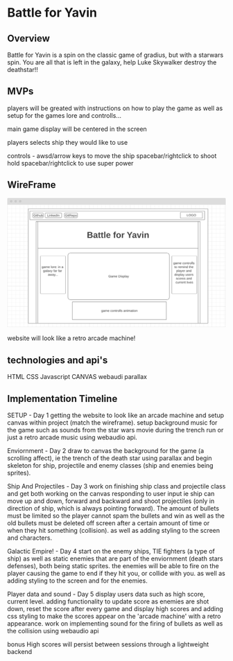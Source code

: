 # Battle for Yavin

## Overview

Battle for Yavin is a spin on the classic game of gradius, but with a starwars spin. You are all that is left in the galaxy, help Luke Skywalker destroy the deathstar!!

## MVPs

players will be greated with instructions on how to play the game as well as setup for the games lore and controlls...

main game display will be centered in the screen

players selects ship they would like to use 

controls - 
  awsd/arrow keys to move the ship
  spacebar/rightclick to shoot
  hold spacebar/rightclick to use super power
  
## WireFrame

<img src="https://github.com/jmejia247/Photos/blob/main/Screen%20Shot%202021-02-08%20at%201.20.14%20AM.png">

website will look like a retro arcade machine!

## technologies and api's

HTML
CSS
Javascript
CANVAS
webaudi
parallax

## Implementation Timeline

SETUP - Day 1
  getting the website to look like an arcade machine and setup canvas within project (match the wireframe). setup background music for the game such as sounds from the star wars movie during the trench run or just a retro arcade music using webaudio api. 
  
Enviornment - Day 2 
  draw to canvas the background for the game (a scrolling affect), ie the trench of the death star using parallax and begin skeleton for ship, projectile and enemy classes (ship and enemies being sprites).
  
Ship And Projectiles - Day 3
  work on finishing ship class and projectile class and get both working on the canvas responding to user input ie ship can move up and down, forward and backward and shoot projectiles (only in direction of ship, which is always pointing forward). The amount of bullets must be limited so the player cannot spam the bullets and win as well as the old bullets must be deleted off screen after a certain amount of time or when they hit something (collision). as well as adding styling to the screen and characters.
  
Galactic Empire! - Day 4 
  start on the enemy ships, TIE fighters (a type of ship) as well as static enemies that are part of the enviornment (death stars defenses), both being static sprites. the enemies will be able to fire on the player causing the game to end if they hit you, or collide with you. as well as adding styling to the screen and for the enemies.
  
Player data and sound - Day 5 
  display users data such as high score, current level. adding functionality to update score as enemies are shot down, reset the score after every game and
  display high scores and adding css styling to make the scores appear on the 'arcade machine' with a retro appearance. work on implementing sound for the
  firing of bullets as well as the collision using webaudio api
  
  
bonus 
  High scores will persist between sessions through a lightweight backend
